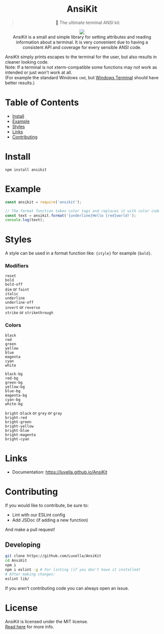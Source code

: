 <h1 align="center">AnsiKit</h1>

<blockquote align="center">🎨 The ultimate terminal ANSI kit.</blockquote>

<p align="center">
<img src="https://forthebadge.com/images/badges/built-with-love.svg">
<br>
AnsiKit is a small and simple library for setting attributes and reading information about a terminal.  
It is very convenient due to having a consistent API and coverage for every sensible ANSI code.  

AnsiKit simply prints escapes to the terminal for the user, but also results in cleaner looking code.  
Note: If a terminal is not xterm-compatible some functions may not work as intended or just won't work at all.  
(For example the standard Windows `cmd`, but [Windows Terminal](https://github.com/microsoft/terminal) should have better results.)</p>

# Table of Contents
- [Install](#install)
- [Example](#example)
- [Styles](#styles)
- [Links](#links)
- [Contributing](#contributing)

# Install
`npm install ansikit`
 
# Example
```js
const ansikit = require('ansikit');

// The format function takes color tags and replaces it with color codes.
const text = ansikit.format('{underline}Hello {red}world!');
console.log(text);
```

# Styles
A style can be used in a format function like: `{style}` for example `{bold}`.
### Modifiers
`reset`  
`bold`  
`bold-off`  
`dim` or `faint`  
`italic`  
`underline`  
`underline-off`  
`invert` or `reverse`  
`strike` or `strikethrough`  

### Colors
`black`  
`red`  
`green`  
`yellow`  
`blue`  
`magenta`  
`cyan`  
`white`  

`black-bg`  
`red-bg`  
`green-bg`  
`yellow-bg`  
`blue-bg`  
`magenta-bg`  
`cyan-bg`  
`white-bg`  

`bright-black` or `grey` or `gray`  
`bright-red`  
`bright-green`  
`bright-yellow`  
`bright-blue`  
`bright-magenta`  
`bright-cyan`  

# Links
- Documentation: https://luvella.github.io/AnsiKit

# Contributing
If you would like to contribute, be sure to:
- Lint with our ESLint config
- Add JSDoc (if adding a new function)

And make a pull request!  

## Developing
```sh
git clone https://github.com/Luvella/AnsiKit
cd AnsiKit
npm i
npm i eslint -g # For linting (if you don't have it installed)
# After making changes:
eslint lib/
```

If you aren't contributing code you can always open an issue.
# License
AnsiKit is licensed under the MIT license.  
[Read here](LICENSE) for more info.
